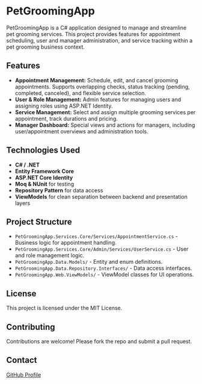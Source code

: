 # PetGroomingApp

PetGroomingApp is a C# application designed to manage and streamline pet grooming services. This project provides features for appointment scheduling, user and manager administration, and service tracking within a pet grooming business context.

## Features

- **Appointment Management:** Schedule, edit, and cancel grooming appointments. Supports overlapping checks, status tracking (pending, completed, canceled), and flexible service selection.
- **User & Role Management:** Admin features for managing users and assigning roles using ASP.NET Identity.
- **Service Management:** Select and assign multiple grooming services per appointment, track durations and pricing.
- **Manager Dashboard:** Special views and actions for managers, including user/appointment overviews and administration tools.

## Technologies Used

- **C# / .NET**
- **Entity Framework Core**
- **ASP.NET Core Identity**
- **Moq & NUnit** for testing
- **Repository Pattern** for data access
- **ViewModels** for clean separation between backend and presentation layers

## Project Structure

- `PetGroomingApp.Services.Core/Services/AppointmentService.cs` - Business logic for appointment handling.
- `PetGroomingApp.Services.Core/Admin/Services/UserService.cs` - User and role management logic.
- `PetGroomingApp.Data.Models/` - Entity and enum definitions.
- `PetGroomingApp.Data.Repository.Interfaces/` - Data access interfaces.
- `PetGroomingApp.Web.ViewModels/` - ViewModel classes for UI operations.

## License

This project is licensed under the MIT License.

## Contributing

Contributions are welcome! Please fork the repo and submit a pull request.

## Contact

[GitHub Profile](https://github.com/dizheleva)

